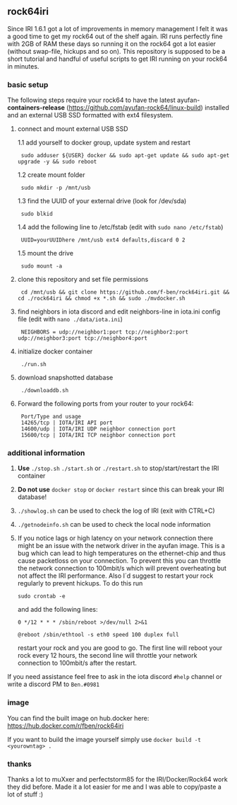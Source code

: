 ## rock64iri
Since IRI 1.6.1 got a lot of improvements in memory management I felt it was a good time to get my rock64 out of the shelf again. IRI runs perfectly fine with 2GB of RAM these days so running it on the rock64 got a lot easier (without swap-file, hickups and so on). This repository is supposed to be a short tutorial and handful of useful scripts to get IRI running on your rock64 in minutes.

### basic setup
The following steps require your rock64 to have the latest ayufan-**containers-release** (https://github.com/ayufan-rock64/linux-build) installed and an external USB SSD formatted with ext4 filesystem.

1. connect and mount external USB SSD

	1.1 add yourself to docker group, update system and restart
	
		sudo adduser ${USER} docker && sudo apt-get update && sudo apt-get upgrade -y && sudo reboot

	1.2 create mount folder
	
		sudo mkdir -p /mnt/usb
	
	1.3 find the UUID of your external drive (look for /dev/sda)
	
		sudo blkid
	
	1.4 add the following line to /etc/fstab (edit with ```sudo nano /etc/fstab```)
	
		UUID=yourUUIDhere /mnt/usb ext4 defaults,discard 0 2
	
	1.5 mount the drive

		sudo mount -a

2. clone this repository and set file permissions

		cd /mnt/usb && git clone https://github.com/f-ben/rock64iri.git && cd ./rock64iri && chmod +x *.sh && sudo ./mvdocker.sh
	
3. find neighbors in iota discord and edit neighbors-line in iota.ini config file (edit with ```nano ./data/iota.ini```)

		NEIGHBORS = udp://neighbor1:port tcp://neighbor2:port udp://neighbor3:port tcp://neighbor4:port
	
4. initialize docker container

		./run.sh

5. download snapshotted database

		./downloaddb.sh

6. Forward the following ports from your router to your rock64:

		Port/Type and usage
		14265/tcp | IOTA/IRI API port
		14600/udp | IOTA/IRI UDP neighbor connection port
		15600/tcp | IOTA/IRI TCP neighbor connection port

### additional information
1. **Use** ```./stop.sh``` ```./start.sh``` or ```./restart.sh``` to stop/start/restart the IRI container

2. **Do not use** ```docker stop``` or ```docker restart``` since this can break your IRI database!

3. ```./showlog.sh``` can be used to check the log of IRI (exit with CTRL+C)

4. ```./getnodeinfo.sh``` can be used to check the local node information

5. If you notice lags or high latency on your network connection there might be an issue with the network driver in the ayufan image. This is a bug which can lead to high temperatures on the ethernet-chip and thus cause packetloss on your connection. To prevent this you can throttle the network connection to 100mbit/s which will prevent overheating but not affect the IRI performance. Also I´d suggest to restart your rock regularly to prevent hickups. To do this run

	```sudo crontab -e```

	and add the following lines:

	```0 */12 * * * /sbin/reboot >/dev/null 2>&1```
	
	```@reboot /sbin/ethtool -s eth0 speed 100 duplex full```

	restart your rock and you are good to go. The first line will reboot your rock every 12 hours, the second line will throttle your network connection to 100mbit/s after the restart.

If you need assistance feel free to ask in the iota discord ```#help``` channel or write a discord PM to ```Ben.#0981```

### image
You can find the built image on hub.docker here: https://hub.docker.com/r/fben/rock64iri

If you want to build the image yourself simply use ```docker build -t <yourowntag> .```

### thanks
Thanks a lot to muXxer and perfectstorm85 for the IRI/Docker/Rock64 work they did before. Made it a lot easier for me and I was able to copy/paste a lot of stuff :)
